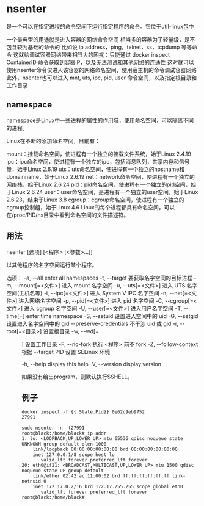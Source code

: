 # nsenter

是一个可以在指定进程的命令空间下运行指定程序的命令。它位于util-linux包中

一个最典型的用途就是进入容器的网络命令空间
相当多的容器为了轻量级，是不包含较为基础的命令的
比如说 ip address，ping，telnet，ss，tcpdump 等等命令
这就给调试容器网络带来相当大的困扰：只能通过 docker inspect ContainerID 命令获取到容器IP，以及无法测试和其他网络的连通性
这时就可以使用nsenter命令仅进入该容器的网络命名空间，使用宿主机的命令调试容器网络
此外，nsenter也可以进入 mnt, uts, ipc, pid, user 命令空间，以及指定根目录和工作目录

## namespace
namespace是Linux中一些进程的属性的作用域，使用命名空间，可以隔离不同的进程。

Linux在不断的添加命名空间，目前有：

mount：挂载命名空间，使进程有一个独立的挂载文件系统，始于Linux 2.4.19
ipc：ipc命名空间，使进程有一个独立的ipc，包括消息队列，共享内存和信号量，始于Linux 2.6.19
uts：uts命名空间，使进程有一个独立的hostname和domainname，始于Linux 2.6.19
net：network命令空间，使进程有一个独立的网络栈，始于Linux 2.6.24
pid：pid命名空间，使进程有一个独立的pid空间，始于Linux 2.6.24
user：user命名空间，是进程有一个独立的user空间，始于Linux 2.6.23，结束于Linux 3.8
cgroup：cgroup命名空间，使进程有一个独立的cgroup控制组，始于Linux 4.6
Linux的每个进程都具有命名空间，可以在/proc/PID/ns目录中看到命名空间的文件描述符。

## 用法
nsenter [选项] [<程序> [<参数>...]]

以其他程序的名字空间运行某个程序。

选项：
 -a, --all              enter all namespaces
 -t, --target <pid>     要获取名字空间的目标进程
 -m, --mount[=<文件>]   进入 mount 名字空间
 -u, --uts[=<文件>]     进入 UTS 名字空间(主机名等)
 -i, --ipc[=<文件>]     进入 System V IPC 名字空间
 -n, --net[=<文件>]     进入网络名字空间
 -p, --pid[=<文件>]     进入 pid 名字空间
 -C, --cgroup[=<文件>]  进入 cgroup 名字空间
 -U, --user[=<文件>]    进入用户名字空间
 -T, --time[=<file>]    enter time namespace
 -S, --setuid <uid>     设置进入空间中的 uid
 -G, --setgid <gid>     设置进入名字空间中的 gid
     --preserve-credentials 不干涉 uid 或 gid
 -r, --root[=<目录>]     设置根目录
 -w, --wd[=<dir>]       设置工作目录
 -F, --no-fork          执行 <程序> 前不 fork
 -Z, --follow-context  根据 --target PID 设置 SELinux 环境

 -h, --help             display this help
 -V, --version          display version

如果没有给出program，则默认执行$SHELL。

## 例子

```shell
docker inspect -f {{.State.Pid}} 0e62c9eb9752
27991

sudo nsenter -n -t27991
root@black:/home/black# ip addr
1: lo: <LOOPBACK,UP,LOWER_UP> mtu 65536 qdisc noqueue state UNKNOWN group default qlen 1000
    link/loopback 00:00:00:00:00:00 brd 00:00:00:00:00:00
    inet 127.0.0.1/8 scope host lo
       valid_lft forever preferred_lft forever
20: eth0@if21: <BROADCAST,MULTICAST,UP,LOWER_UP> mtu 1500 qdisc noqueue state UP group default
    link/ether 02:42:ac:11:00:02 brd ff:ff:ff:ff:ff:ff link-netnsid 0
    inet 172.17.0.2/16 brd 172.17.255.255 scope global eth0
       valid_lft forever preferred_lft forever
root@black:/home/black#
```
